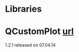 Libraries
=====

# QCustomPlot [url](http://www.qcustomplot.com/index.php/download)

1.2.1 released on 07.04.14
